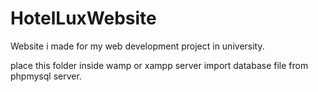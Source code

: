 # HotelLuxWebsite
Website i made for my web development project in university.


place this folder inside wamp or xampp server import database file from phpmysql server. 
